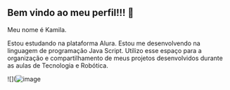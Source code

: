 ## Bem vindo ao meu perfil!!! 💙

Meu nome é Kamila.

Estou estudando na plataforma Alura.
Estou me desenvolvendo na linguagem de programação Java Script.
Utilizo esse espaço para a organização e compartilhamento de meus projetos desenvolvidos durante as aulas de Tecnologia e Robótica.


![](![image](https://github.com/Eu-Kamisss/Eu-Kamisss/assets/172064086/6123b5d6-0f74-42f8-bac2-1e037f312616)
